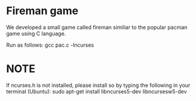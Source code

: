 # Fireman game
We developed a small game called fireman similiar to the popular pacman game using C language. 

Run as follows:
gcc pac.c -lncurses

# NOTE
If ncurses.h is not installed, please install so by typing the following in your terminal (Ubuntu):
sudo apt-get install libncurses5-dev libncursesw5-dev

